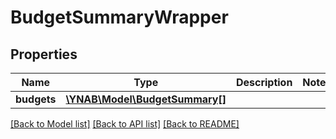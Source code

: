 # BudgetSummaryWrapper

## Properties
Name | Type | Description | Notes
------------ | ------------- | ------------- | -------------
**budgets** | [**\YNAB\Model\BudgetSummary[]**](BudgetSummary.md) |  | 

[[Back to Model list]](../README.md#documentation-for-models) [[Back to API list]](../README.md#documentation-for-api-endpoints) [[Back to README]](../README.md)


